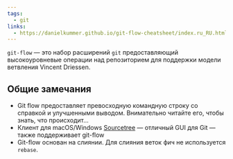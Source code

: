 ```yaml
---
tags:
  - git
links:
  - https://danielkummer.github.io/git-flow-cheatsheet/index.ru_RU.html
---
```

`git-flow` — это набор расширений `git` предоставляющий высокоуровневые операции над репозиторием для поддержки модели ветвления Vincent Driessen.

## Общие замечания

- Git flow предоставляет превосходную командную строку со справкой и улучшенными выводом. Внимательно читайте его, чтобы знать, что происходит...
- Клиент для macOS/Windows [Sourcetree](http://www.sourcetreeapp.com/) — отличный GUI для Git — также поддерживает git-flow
- Git-flow основан на слиянии. Для слияния веток фич не используется `rebase`.